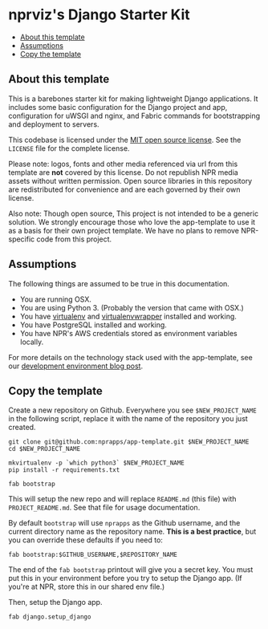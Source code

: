 nprviz's Django Starter Kit
=========================

* [About this template](#about-this-template)
* [Assumptions](#assumptions)
* [Copy the template](#copy-the-template)

About this template
-------------------

This is a barebones starter kit for making lightweight Django applications. It includes some basic configuration for the Django project and app, configuration for uWSGI and nginx, and Fabric commands for bootstrapping and deployment to servers.

This codebase is licensed under the [MIT open source license](http://opensource.org/licenses/MIT). See the ``LICENSE`` file for the complete license.

Please note: logos, fonts and other media referenced via url from this template are **not** covered by this license. Do not republish NPR media assets without written permission. Open source libraries in this repository are redistributed for convenience and are each governed by their own license.

Also note: Though open source, This project is not intended to be a generic solution. We strongly encourage those who love the app-template to use it as a basis for their own project template. We have no plans to remove NPR-specific code from this project.

Assumptions
-----------

The following things are assumed to be true in this documentation.

* You are running OSX.
* You are using Python 3. (Probably the version that came with OSX.)
* You have [virtualenv](https://pypi.python.org/pypi/virtualenv) and [virtualenvwrapper](https://pypi.python.org/pypi/virtualenvwrapper) installed and working.
* You have PostgreSQL installed and working.
* You have NPR's AWS credentials stored as environment variables locally.

For more details on the technology stack used with the app-template, see our [development environment blog post](http://blog.apps.npr.org/2013/06/06/how-to-setup-a-developers-environment.html).

Copy the template
-----------------

Create a new repository on Github. Everywhere you see ``$NEW_PROJECT_NAME`` in the following script, replace it with the name of the repository you just created.

```
git clone git@github.com:nprapps/app-template.git $NEW_PROJECT_NAME
cd $NEW_PROJECT_NAME

mkvirtualenv -p `which python3` $NEW_PROJECT_NAME
pip install -r requirements.txt

fab bootstrap
```
This will setup the new repo and will replace `README.md` (this file) with `PROJECT_README.md`. See that file for usage documentation.

By default `bootstrap` will use `nprapps` as the Github username, and the current directory name as the repository name. **This is a best practice**, but you can override these defaults if you need to:

```
fab bootstrap:$GITHUB_USERNAME,$REPOSITORY_NAME
```

The end of the `fab bootstrap` printout will give you a secret key. You must put this in your environment before you try to setup the Django app. (If you're at NPR, store this in our shared env file.)

Then, setup the Django app.

```
fab django.setup_django
```

